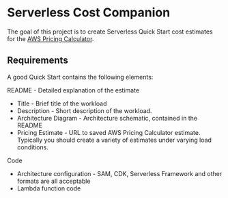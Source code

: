 # Serverless Cost Companion

The goal of this project is to create Serverless Quick Start cost estimates for the [AWS Pricing Calculator](https://calculator.aws/#/). 

## Requirements

A good Quick Start contains the following elements:

README - Detailed explanation of the estimate
* Title - Brief title of the workload
* Description	- Short description of the workload.
* Architecture Diagram - Architecture schematic, contained in the README
* Pricing Estimate - URL to saved AWS Pricing Calculator estimate. Typically you should create a variety of estimates under varying load conditions.

Code
* Architecture configuration - SAM, CDK, Serverless Framework and other formats are all acceptable
* Lambda function code
